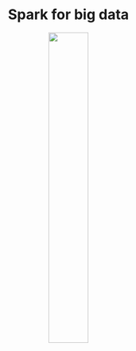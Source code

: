 <div align="center">
  <h1>Spark for big data</h1>
</div>

<div align="center"> 
  <img src="https://upload.wikimedia.org/wikipedia/commons/thumb/f/f3/Apache_Spark_logo.svg/1200px-Apache_Spark_logo.svg.png" width="40%">
</div>
